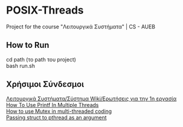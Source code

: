 # POSIX-Threads
Project for the course "Λειτουργικά Συστήματα" | CS - AUEB

## How to Run
cd path (το path του project)<br>
bash run.sh 

## Χρήσιμοι Σύνδεσμοι
[Λειτουργικά Συστήματα/Σύστημα Wiki/Ερωτήσεις για την 1η εργασία](https://eclass.aueb.gr/modules/wiki/page.php?course=INF168&wikiId=3941&action=show "Λειτουργικά Συστήματα/Σύστημα Wiki/Ερωτήσεις για την 1η εργασία") <br>
[How To Use Printf In Multiple Threads](https://stackoverflow.com/questions/23586682/how-to-use-printf-in-multiple-threads "How To Use Printf In Multiple Threads") <br>
[How to use Mutex in multi-threaded coding](https://youtu.be/EthJVl3G21Y "How to use Mutex in multi-threaded coding")<br>
[Passing struct to pthread as an argument](https://stackoverflow.com/questions/20196121/passing-struct-to-pthread-as-an-argument "Passing struct to pthread as an argument")<br>
